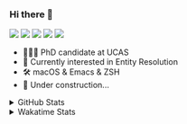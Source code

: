 ### Hi there 👋

[![](https://img.shields.io/badge/-Email-325180?logo=maildotru&logoColor=white&style=flat-square)](mailto:hi@wang.tianshu.me)
[![](https://img.shields.io/badge/-GitHub-black?logo=GitHub&style=flat-square)](https://github.com/tshu-w)
[![](https://img.shields.io/badge/-Telegram-26a5e4?labelColor=fafafa&logo=telegram&style=flat-square)](https://t.me/tshu_w) 
[![](https://img.shields.io/badge/-Twitter-1da1f2?logo=Twitter&logoColor=white&style=flat-square)](https://twitter.com/tshu_w)
[![](https://komarev.com/ghpvc/?username=tshu-w&color=blueviolet&style=flat-square)]()



- 🧑🏻‍🎓 PhD candidate at UCAS
- 🔭 Currently interested in Entity Resolution
- 🛠 macOS & Emacs & ZSH
- 🚧 Under construction...

<details>

<summary>GitHub Stats</summary>

![Tianshu's GitHub stats](https://github-readme-stats.vercel.app/api?username=tshu-w&show_icons=true&theme=buefy&count_private=true)
  
</details>


<details>
  <summary>Wakatime Stats</summary>

  Currently, files accessed by tramp cannot be tracked by wakatime, see https://github.com/wakatime/wakatime-mode/issues/27
  <br>
  
<!--START_SECTION:waka-->
![Code Time](http://img.shields.io/badge/Code%20Time-5%2C907%20hrs%2038%20mins-blue)

**I'm an Early 🐤** 

```text
🌞 Morning    69 commits     ████░░░░░░░░░░░░░░░░░░░░░   16.24% 
🌆 Daytime    226 commits    █████████████░░░░░░░░░░░░   53.18% 
🌃 Evening    122 commits    ███████░░░░░░░░░░░░░░░░░░   28.71% 
🌙 Night      8 commits      ░░░░░░░░░░░░░░░░░░░░░░░░░   1.88%

```
📅 **I'm Most Productive on Tuesday** 

```text
Monday       76 commits     ████░░░░░░░░░░░░░░░░░░░░░   17.88% 
Tuesday      107 commits    ██████░░░░░░░░░░░░░░░░░░░   25.18% 
Wednesday    57 commits     ███░░░░░░░░░░░░░░░░░░░░░░   13.41% 
Thursday     43 commits     ██░░░░░░░░░░░░░░░░░░░░░░░   10.12% 
Friday       55 commits     ███░░░░░░░░░░░░░░░░░░░░░░   12.94% 
Saturday     56 commits     ███░░░░░░░░░░░░░░░░░░░░░░   13.18% 
Sunday       31 commits     █░░░░░░░░░░░░░░░░░░░░░░░░   7.29%

```


📊 **This Week I Spent My Time On** 

```text
💬 Programming Languages: 
sh                       28 hrs 9 mins       █████████████████████████   100.0%

🔥 Editors: 
Zsh                      28 hrs 9 mins       █████████████████████████   100.0%

🐱‍💻 Projects: 
universal-blocker        20 hrs 10 mins      ██████████████████░░░░░░░   71.66% 
Terminal                 5 hrs 19 mins       ████░░░░░░░░░░░░░░░░░░░░░   18.91% 
lightning-template       2 hrs 27 mins       ██░░░░░░░░░░░░░░░░░░░░░░░   8.75% 
lightning                7 mins              ░░░░░░░░░░░░░░░░░░░░░░░░░   0.44% 
dotfiles                 3 mins              ░░░░░░░░░░░░░░░░░░░░░░░░░   0.23%

💻 Operating System: 
Linux                    22 hrs 48 mins      ████████████████████░░░░░   81.02% 
Mac                      5 hrs 20 mins       ████░░░░░░░░░░░░░░░░░░░░░   18.98%

```

**I Mostly Code in Python** 

```text
Python                   11 repos            ████████████░░░░░░░░░░░░░   50.0% 
HTML                     2 repos             ██░░░░░░░░░░░░░░░░░░░░░░░   9.09% 
Emacs Lisp               2 repos             ██░░░░░░░░░░░░░░░░░░░░░░░   9.09% 
JavaScript               2 repos             ██░░░░░░░░░░░░░░░░░░░░░░░   9.09% 
TeX                      2 repos             ██░░░░░░░░░░░░░░░░░░░░░░░   9.09%

```



 Last Updated on 29/08/2022 08:07:19 UTC
<!--END_SECTION:waka-->
</details>
